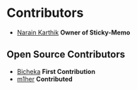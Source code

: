 # Contributors

- [Narain Karthik](https://github.com/narainkarthikv) **Owner of Sticky-Memo**

## Open Source Contributors
- [Bicheka](https://github.com/Bicheka) **First Contribution**
- [m1her](https://github.com/m1her) **Contributed** 
